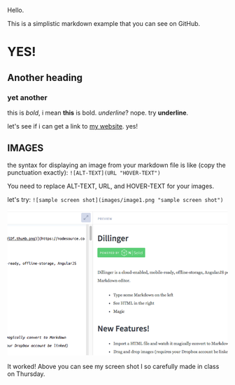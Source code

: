 Hello.

This is a simplistic markdown example that you can see on GitHub.

# YES!
## Another heading
### yet another

this is *bold*, i mean **this** is bold. 
_underline_? nope. try __underline__. 

let's see if i can get a link to [my website](http://fredgibbs.net). yes!

## IMAGES
the syntax for displaying an image from your markdown file is like (copy the punctuation exactly):
`![ALT-TEXT](URL "HOVER-TEXT")`

You need to replace ALT-TEXT, URL, and HOVER-TEXT for your images.

let's try:
`![sample screen shot](images/image1.png "sample screen shot")`

![sample screen shot](images/image1.png "sample screen shot")

It worked! Above you can see my screen shot I so carefully made in class on Thursday.
